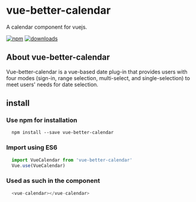 # vue-better-calendar
A calendar component for vuejs.

[![npm](https://img.shields.io/npm/v/vue-better-calendar.svg?style=flat-square)](https://www.npmjs.com/package/vue-better-calendar)
[![downloads](https://img.shields.io/npm/dm/vue-better-calendar.svg)](https://www.npmjs.com/package/vue-better-calendar)

## About vue-better-calendar
Vue-better-calendar is a vue-based date plug-in that provides users with four modes (sign-in, range selection, multi-select, and single-selection) to meet users' needs for date selection.


## install

### Use npm for installation
```node
  npm install --save vue-better-calendar
```

### Import using ES6
```javascript
  import VueCalendar from 'vue-better-calendar'
  Vue.use(VueCalendar)
```

### Used as such in the component
```javascript
  <vue-calendar></vue-calendar>
```
